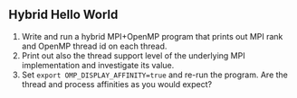 ## Hybrid Hello World

1. Write and run a hybrid MPI+OpenMP program that prints out MPI rank and OpenMP thread id on each thread.
2. Print out also the thread support level of the underlying MPI implementation and investigate its value.
3. Set `export OMP_DISPLAY_AFFINITY=true` and re-run the program. Are the thread and process affinities as you would expect?

